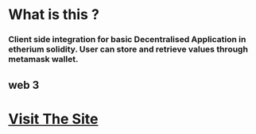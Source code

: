 # What is this ?
### Client side integration for basic Decentralised Application in etherium solidity. User can store and retrieve values through metamask wallet.

## web 3


# [Visit The Site](https://mrajay1.github.io/basic_DApp_ethereum_/)
